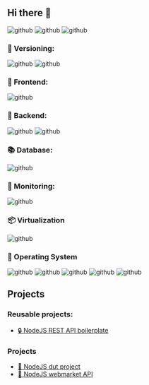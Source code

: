 ## Hi there 🎉

![github](https://img.shields.io/badge/JavaScript-F7DF1E?style=flat&logo=javascript&logoColor=black)
![github](https://img.shields.io/badge/TypeScript-3178C6?style=flat&logo=typescript&logoColor=white)
![github](https://img.shields.io/badge/Python-3776AB?style=flat&logo=python&logoColor=white)

### 🔀 Versioning:
![github](https://img.shields.io/badge/GitHub-000000?style=flat&logo=GitHub)
![github](https://img.shields.io/badge/Gitlab-FC6D26?style=flat&logo=Gitlab)
### 🎨 Frontend:
![github](https://img.shields.io/badge/Angular-DD0031?style=flat&logo=angular)
### 🚀 Backend:
![github](https://img.shields.io/badge/Node.js-339933?style=flat&logo=Node.js&logoColor=white)
![github](https://img.shields.io/badge/Express-000000?style=flat&logo=Express)
### 📚 Database:
![github](https://img.shields.io/badge/MongoDB-47A248?style=flat&logo=MongoDB&logoColor=white)
### 🔎 Monitoring:
![github](https://img.shields.io/badge/Elastic-005571?style=flat&logo=Elastic)
### 📦 Virtualization
![github](https://img.shields.io/badge/Docker-2496ED?style=flat&logo=Docker&logoColor=white)
### 💾 Operating System
![github](https://img.shields.io/badge/MacOS-000000?style=flat&logo=Apple&logoColor=white)
![github](https://img.shields.io/badge/Linux-FCC624?style=flat&logo=Linux&logoColor=black)
![github](https://img.shields.io/badge/Ubuntu-E95420?style=flat&logo=Ubuntu&logoColor=white)
![github](https://img.shields.io/badge/Kali-557C94?style=flat&logo=KaliLinux&logoColor=white)
![github](https://img.shields.io/badge/Windows-0078D6?style=flat&logo=Windows&logoColor=white)

## Projects

### Reusable projects:
 - <a href="https://github.com/nexus9111/personal_api_boilerplate">🔒 NodeJS REST API boilerplate</a>

### Projects
 - <a href="https://github.com/nexus9111/travel_ticket_project_IUT">🛫 NodeJS dut project</a>
 - <a href="https://github.com/nexus9111/api_webmarket_nodejs">🛒 NodeJS webmarket API</a>

 
